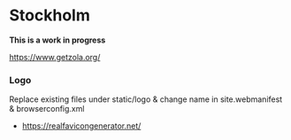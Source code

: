 # Stockholm

**This is a work in progress**

https://www.getzola.org/

### Logo
Replace existing files under static/logo & change name in site.webmanifest & browserconfig.xml
- https://realfavicongenerator.net/